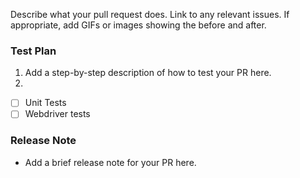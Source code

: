 Describe what your pull request does. Link to any relevant issues. If appropriate, add GIFs or images showing the before and after.

### Test Plan

1. Add a step-by-step description of how to test your PR here.
2.

- [ ] Unit Tests
- [ ] Webdriver tests

### Release Note

- Add a brief release note for your PR here.
